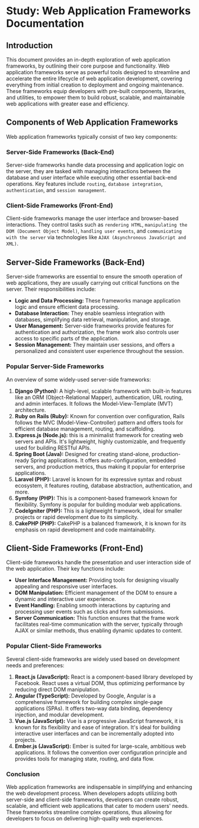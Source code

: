 # Study: Web Application Frameworks Documentation

## Introduction

This document provides an in-depth exploration of web application frameworks, by outlining their core purpose and functionality. Web application frameworks serve as powerful tools designed to streamline and accelerate the entire lifecycle of web application development, covering everything from initial creation to deployment and ongoing maintenance. These frameworks equip developers with pre-built components, libraries, and utilities, to empower them to build robust, scalable, and maintainable web applications with greater ease and efficiency.

## Components of Web Application Frameworks

Web application frameworks typically consist of two key components:

### Server-Side Frameworks (Back-End)

Server-side frameworks handle data processing and application logic on the server, they are tasked with managing interactions between the database and user interface while executing other essential back-end operations. Key features include `routing`, `database integration`, `authentication`, and `session management`.

### Client-Side Frameworks (Front-End)

Client-side frameworks manage the user interface and browser-based interactions. They control tasks such as `rendering HTML`, `manipulating the DOM (Document Object Model)`, `handling user events`, and `communicating with the server` via technologies like `AJAX (Asynchronous JavaScript and XML)`.

## Server-Side Frameworks (Back-End)

Server-side frameworks are essential to ensure the smooth operation of web applications, they are usually carrying out critical functions on the server. Their responsibilities include:

- **Logic and Data Processing:** These frameworks manage application logic and ensure efficient data processing.
- **Database Interaction:** They enable seamless integration with databases, simplifying data retrieval, manipulation, and storage.
- **User Management:** Server-side frameworks provide features for authentication and authorization, the frame work also controls user access to specific parts of the application.
- **Session Management:** They maintain user sessions, and offers a personalized and consistent user experience throughout the session.

### Popular Server-Side Frameworks

An overview of some widely-used server-side frameworks:

1. **Django (Python):** A high-level, scalable framework with built-in features like an ORM (Object-Relational Mapper), authentication, URL routing, and admin interfaces. It follows the Model-View-Template (MVT) architecture.
2. **Ruby on Rails (Ruby):** Known for convention over configuration, Rails follows the MVC (Model-View-Controller) pattern and offers tools for efficient database management, routing, and scaffolding.
3. **Express.js (Node.js):** this is a minimalist framework for creating web servers and APIs. It's lightweight, highly customizable, and frequently used for building RESTful APIs.
4. **Spring Boot (Java):** Designed for creating stand-alone, production-ready Spring applications. It offers auto-configuration, embedded servers, and production metrics, thus making it popular for enterprise applications.
5. **Laravel (PHP):** Laravel is known for its expressive syntax and robust ecosystem, it features routing, database abstraction, authentication, and more.
6. **Symfony (PHP):** This is a component-based framework known for flexibility. Symfony is popular for building modular web applications.
7. **CodeIgniter (PHP):** This is a lightweight framework, ideal for smaller projects or rapid development due to its simplicity.
8. **CakePHP (PHP):** CakePHP is a balanced framework, it is known for its emphasis on rapid development and code maintainability.

## Client-Side Frameworks (Front-End)

Client-side frameworks handle the presentation and user interaction side of the web application. Their key functions include:

- **User Interface Management:** Providing tools for designing visually appealing and responsive user interfaces.
- **DOM Manipulation:** Efficient management of the DOM to ensure a dynamic and interactive user experience.
- **Event Handling:** Enabling smooth interactions by capturing and processing user events such as clicks and form submissions.
- **Server Communication:** This function ensures that the frame work facilitates real-time communication with the server, typically through AJAX or similar methods, thus enabling dynamic updates to content.

### Popular Client-Side Frameworks

Several client-side frameworks are widely used based on development needs and preferences:

1. **React.js (JavaScript):** React is a component-based library developed by Facebook. React uses a virtual DOM, thus optimizing performance by reducing direct DOM manipulation.
2. **Angular (TypeScript):** Developed by Google, Angular is a comprehensive framework for building complex single-page applications (SPAs). It offers two-way data binding, dependency injection, and modular development.
3. **Vue.js (JavaScript):** Vue is a progressive JavaScript framework, it is known for its flexibility and ease of integration. It's ideal for building interactive user interfaces and can be incrementally adopted into projects.
4. **Ember.js (JavaScript):** Ember is suited for large-scale, ambitious web applications. It follows the convention over configuration principle and provides tools for managing state, routing, and data flow.

### Conclusion

Web application frameworks are indispensable in simplifying and enhancing the web development process. When developers adopts utilizing both server-side and client-side frameworks, developers can create robust, scalable, and efficient web applications that cater to modern users' needs. These frameworks streamline complex operations, thus allowing for developers to focus on delivering high-quality web experiences.
